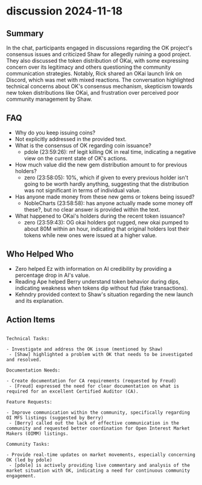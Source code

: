 # discussion 2024-11-18

## Summary
 In the chat, participants engaged in discussions regarding the OK project's consensus issues and criticized Shaw for allegedly ruining a good project. They also discussed the token distribution of OKai, with some expressing concern over its legitimacy and others questioning the community communication strategies. Notably, Rick shared an OKai launch link on Discord, which was met with mixed reactions. The conversation highlighted technical concerns about OK's consensus mechanism, skepticism towards new token distributions like OKai, and frustration over perceived poor community management by Shaw.

## FAQ
 - Why do you keep issuing coins?
  - Not explicitly addressed in the provided text.
- What is the consensus of OK regarding coin issuance?
  - pdole (23:59:26): mf legit killing OK in real time, indicating a negative view on the current state of OK's actions.
- How much value did the new gem distribution amount to for previous holders?
  - zero (23:58:05): 10%, which if given to every previous holder isn't going to be worth hardly anything, suggesting that the distribution was not significant in terms of individual value.
- Has anyone made money from these new gems or tokens being issued?
  - NobleCharts (23:58:58): has anyone actually made some money off these?, but no clear answer is provided within the text.
- What happened to OKai's holders during the recent token issuance?
  - zero (23:59:43): OG okai holders got rugged, new okai pumped to about 80M within an hour, indicating that original holders lost their tokens while new ones were issued at a higher value.

## Who Helped Who
 - Zero helped Ez with information on AI credibility by providing a percentage drop in AI's value.
- Reading Ape helped Berry understand token behavior during dips, indicating weakness when tokens dip without fud (fake transactions).
- Kehndry provided context to Shaw's situation regarding the new launch and its explanation.

## Action Items
 ```

Technical Tasks:

- Investigate and address the OK issue (mentioned by Shaw)
  - [Shaw] highlighted a problem with OK that needs to be investigated and resolved.

Documentation Needs:

- Create documentation for CA requirements (requested by Freud)
  - [Freud] expressed the need for clear documentation on what is required for an excellent Certified Auditor (CA).

Feature Requests:

- Improve communication within the community, specifically regarding OI MFS listings (suggested by Berry)
  - [Berry] called out the lack of effective communication in the community and requested better coordination for Open Interest Market Makers (OIMM) listings.

Community Tasks:

- Provide real-time updates on market movements, especially concerning OK (led by pdole)
  - [pdole] is actively providing live commentary and analysis of the market situation with OK, indicating a need for continuous community engagement.

```


